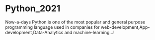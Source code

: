 # Python_2021

Now-a-days Python is one of the most popular and general purpose programming language used in companies for web-development,App-development,Data-Analytics and machine-learning...!